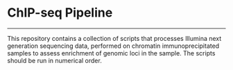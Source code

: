 # ChIP-seq Pipeline
-----
 This repository contains a collection of scripts that processes Illumina next generation sequencing data, performed on chromatin immunoprecipitated samples to assess enrichment of genomic loci in the sample. The scripts should be run in numerical order. 